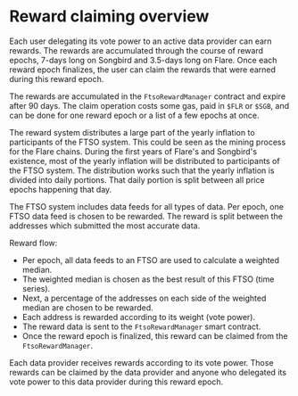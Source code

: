 # Reward claiming overview

Each user delegating its vote power to an active data provider can earn rewards.
The rewards are accumulated through the course of reward epochs, 7-days long on Songbird and 3.5-days long on Flare.
Once each reward epoch finalizes, the user can claim the rewards that were earned during this reward epoch.

The rewards are accumulated in the `FtsoRewardManager` contract and expire after 90 days.
The claim operation costs some gas, paid in `$FLR` or `$SGB`, and can be done for one reward epoch or a list of a few epochs at once.

The reward system distributes a large part of the yearly inflation to participants of the FTSO system.
This could be seen as the mining process for the Flare chains.
During the first years of Flare's and Songbird's existence, most of the yearly inflation will be distributed to participants of the FTSO system.
The distribution works such that the yearly inflation is divided into daily portions. That daily portion is split between all price epochs happening that day.

The FTSO system includes data feeds for all types of data. Per epoch, one FTSO data feed is chosen to be rewarded.
The reward is split between the addresses which submitted the most accurate data.

Reward flow:

* Per epoch, all data feeds to an FTSO are used to calculate a weighted median.
* The weighted median is chosen as the best result of this FTSO (time series).
* Next, a percentage of the addresses on each side of the weighted median are chosen to be rewarded.
* Each address is rewarded according to its weight (vote power).
* The reward data is sent to the `FtsoRewardManager` smart contract.
* Once the reward epoch is finalized, this reward can be claimed from the `FtsoRewardManager`.

Each data provider receives rewards according to its vote power.
Those rewards can be claimed by the data provider and anyone who delegated its vote power to this data provider during this reward epoch.
